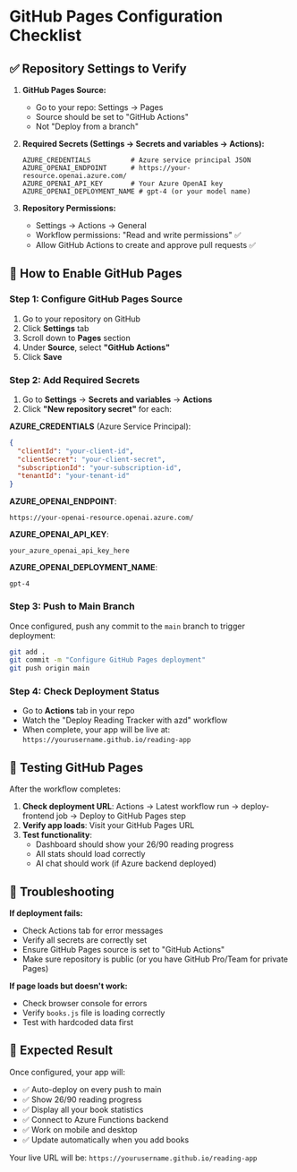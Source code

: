# GitHub Pages Configuration Checklist

## ✅ Repository Settings to Verify

1. **GitHub Pages Source:**
   - Go to your repo: Settings → Pages
   - Source should be set to "GitHub Actions"
   - Not "Deploy from a branch"

2. **Required Secrets (Settings → Secrets and variables → Actions):**
   ```
   AZURE_CREDENTIALS          # Azure service principal JSON
   AZURE_OPENAI_ENDPOINT      # https://your-resource.openai.azure.com/
   AZURE_OPENAI_API_KEY       # Your Azure OpenAI key
   AZURE_OPENAI_DEPLOYMENT_NAME # gpt-4 (or your model name)
   ```

3. **Repository Permissions:**
   - Settings → Actions → General
   - Workflow permissions: "Read and write permissions" ✅
   - Allow GitHub Actions to create and approve pull requests ✅

## 🚀 How to Enable GitHub Pages

### Step 1: Configure GitHub Pages Source
1. Go to your repository on GitHub
2. Click **Settings** tab
3. Scroll down to **Pages** section
4. Under **Source**, select **"GitHub Actions"**
5. Click **Save**

### Step 2: Add Required Secrets
1. Go to **Settings** → **Secrets and variables** → **Actions**
2. Click **"New repository secret"** for each:

**AZURE_CREDENTIALS** (Azure Service Principal):
```json
{
  "clientId": "your-client-id",
  "clientSecret": "your-client-secret", 
  "subscriptionId": "your-subscription-id",
  "tenantId": "your-tenant-id"
}
```

**AZURE_OPENAI_ENDPOINT**:
```
https://your-openai-resource.openai.azure.com/
```

**AZURE_OPENAI_API_KEY**:
```
your_azure_openai_api_key_here
```

**AZURE_OPENAI_DEPLOYMENT_NAME**:
```
gpt-4
```

### Step 3: Push to Main Branch
Once configured, push any commit to the `main` branch to trigger deployment:

```bash
git add .
git commit -m "Configure GitHub Pages deployment"
git push origin main
```

### Step 4: Check Deployment Status
- Go to **Actions** tab in your repo
- Watch the "Deploy Reading Tracker with azd" workflow
- When complete, your app will be live at:
  `https://yourusername.github.io/reading-app`

## 🔧 Testing GitHub Pages

After the workflow completes:

1. **Check deployment URL**: Actions → Latest workflow run → deploy-frontend job → Deploy to GitHub Pages step
2. **Verify app loads**: Visit your GitHub Pages URL
3. **Test functionality**: 
   - Dashboard should show your 26/90 reading progress
   - All stats should load correctly
   - AI chat should work (if Azure backend deployed)

## 🚨 Troubleshooting

**If deployment fails:**
- Check Actions tab for error messages
- Verify all secrets are correctly set
- Ensure GitHub Pages source is set to "GitHub Actions"
- Make sure repository is public (or you have GitHub Pro/Team for private Pages)

**If page loads but doesn't work:**
- Check browser console for errors
- Verify `books.js` file is loading correctly
- Test with hardcoded data first

## 📱 Expected Result

Once configured, your app will:
- ✅ Auto-deploy on every push to main
- ✅ Show 26/90 reading progress 
- ✅ Display all your book statistics
- ✅ Connect to Azure Functions backend
- ✅ Work on mobile and desktop
- ✅ Update automatically when you add books

Your live URL will be: `https://yourusername.github.io/reading-app`
